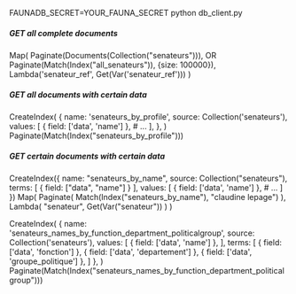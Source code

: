 FAUNADB_SECRET=YOUR_FAUNA_SECRET python db_client.py

##### GET all complete documents #####
Map(
  Paginate(Documents(Collection("senateurs"))), OR Paginate(Match(Index("all_senateurs")), {size: 100000}),
  Lambda('senateur_ref', Get(Var('senateur_ref')))
  )

##### GET all documents with certain data #####
CreateIndex(
  {
    name: 'senateurs_by_profile',
    source: Collection('senateurs'),
    values: [
      { field: ['data', 'name'] },
      # ...
    ],
  },
)
Paginate(Match(Index("senateurs_by_profile")))

##### GET certain documents with certain data #####
CreateIndex({
  name: "senateurs_by_name",
  source: Collection("senateurs"),
  terms: [
    {
      field: ["data", "name"]
    }
  ],
  values: [
    { field: ['data', 'name'] },
    # ...
  ]
})
Map(
  Paginate(
    Match(Index("senateurs_by_name"), "claudine lepage")
  ),
  Lambda(
    "senateur",
    Get(Var("senateur"))
  )
)


CreateIndex(
  {
    name: 'senateurs_names_by_function_department_politicalgroup',
    source: Collection('senateurs'),
    values: [
      { field: ['data', 'name'] },
    ],
    terms: [
      { field: ['data', 'fonction'] },
      { field: ['data', 'departement'] },
      { field: ['data', 'groupe_politique'] },
    ]
  },
)
Paginate(Match(Index("senateurs_names_by_function_department_politicalgroup")))